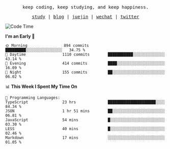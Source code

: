 <p align="center">
  <samp>
    <span>keep coding, keep studying, and keep happiness.</span>
  </samp>
</p>

<p align="center">
  <samp>
    <a href="https://github.com/ouduidui/fe-study">study</a> |
    <a href="https://deweyou.me">blog</a>  |
    <a href="https://juejin.cn/user/4309700183594366">juejin</a> |
    <a href="https://user-images.githubusercontent.com/54696834/165071004-6509e3f2-90c3-448c-9d92-3da42b0c2021.jpeg">wechat</a> |
    <a href="https://twitter.com/ouduidui">twitter</a>
  </samp>
</p>

<!--START_SECTION:waka-->
![Code Time](http://img.shields.io/badge/Code%20Time-2%2C649%20hrs%2020%20mins-blue)

**I'm an Early 🐤** 

```text
🌞 Morning                894 commits         █████████░░░░░░░░░░░░░░░░   34.75 % 
🌆 Daytime                1110 commits        ███████████░░░░░░░░░░░░░░   43.14 % 
🌃 Evening                414 commits         ████░░░░░░░░░░░░░░░░░░░░░   16.09 % 
🌙 Night                  155 commits         ██░░░░░░░░░░░░░░░░░░░░░░░   06.02 % 
```


📊 **This Week I Spent My Time On** 

```text
💬 Programming Languages: 
TypeScript               23 hrs              █████████████████████░░░░   84.34 % 
JSON                     1 hr 51 mins        ██░░░░░░░░░░░░░░░░░░░░░░░   06.81 % 
JavaScript               54 mins             █░░░░░░░░░░░░░░░░░░░░░░░░   03.30 % 
LESS                     40 mins             █░░░░░░░░░░░░░░░░░░░░░░░░   02.46 % 
Markdown                 17 mins             ░░░░░░░░░░░░░░░░░░░░░░░░░   01.05 % 
```


<!--END_SECTION:waka-->
